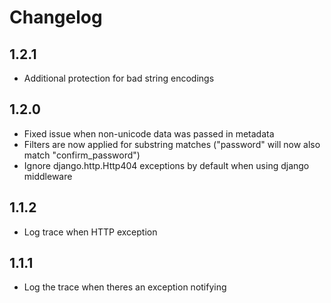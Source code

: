 Changelog
=========

1.2.1
-----
-   Additional protection for bad string encodings

1.2.0
-----
-   Fixed issue when non-unicode data was passed in metadata
-   Filters are now applied for substring matches ("password" will now also
    match "confirm_password")
-   Ignore django.http.Http404 exceptions by default when using 
    django middleware

1.1.2
-----
-   Log trace when HTTP exception

1.1.1
------
-   Log the trace when theres an exception notifying
